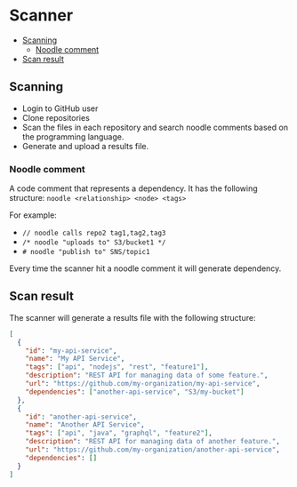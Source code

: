 # Scanner

- [Scanning](#scanning)
  - [Noodle comment](#noodle-comment)
- [Scan result](#scan-result)

## Scanning

- Login to GitHub user
- Clone repositories
- Scan the files in each repository and search noodle comments based on the programming language.
- Generate and upload a results file.

### Noodle comment

A code comment that represents a dependency. It has the following structure: `noodle <relationship> <node> <tags>`

For example:

- `// noodle calls repo2 tag1,tag2,tag3`
- `/* noodle "uploads to" S3/bucket1 */`
- `# noodle "publish to" SNS/topic1`

Every time the scanner hit a noodle comment it will generate dependency.

## Scan result

The scanner will generate a results file with the following structure:

```json
[
  {
    "id": "my-api-service",
    "name": "My API Service",
    "tags": ["api", "nodejs", "rest", "feature1"],
    "description": "REST API for managing data of some feature.",
    "url": "https://github.com/my-organization/my-api-service",
    "dependencies": ["another-api-service", "S3/my-bucket"]
  },
  {
    "id": "another-api-service",
    "name": "Another API Service",
    "tags": ["api", "java", "graphql", "feature2"],
    "description": "REST API for managing data of another feature.",
    "url": "https://github.com/my-organization/another-api-service",
    "dependencies": []
  }
]
```
